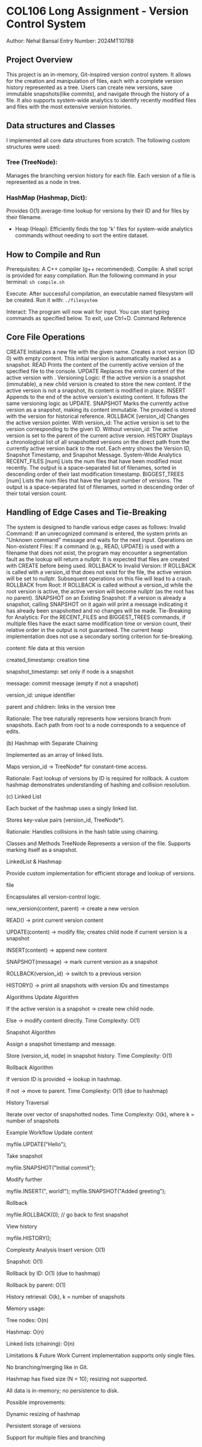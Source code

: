 # COL106 Long Assignment - Version Control System

Author: Nehal Bansal
Entry Number: 2024MT10788

## Project Overview
This project is an in-memory, Git-inspired version control system. It allows for the creation and manipulation of files, each with a complete version history represented as a tree. Users can create new versions, save immutable snapshots(like commits), and navigate through the history of a file. It also supports system-wide analytics to identify recently modified files and files with the most extensive version histories.
## Data structures and Classes
I implemented all core data structures from scratch. The following custom structures were used:
### Tree (TreeNode):
Manages the branching version history for each file. Each version of a file is represented as a node in tree.
### HashMap (Hashmap, Dict):
Provides O(1) average-time lookup for versions by their ID and for files by their filename.
* Heap (Heap): Efficiently finds the top 'k' files for system-wide analytics commands without needing to sort the entire dataset.

## How to Compile and Run
Prerequisites: A C++ compiler (g++ recommended).
Compile: A shell script is provided for easy compilation. Run the following command in your terminal:
```sh compile.sh```

Execute: After successful compilation, an executable named filesystem will be created. Run it with:
```./filesystem```

Interact: The program will now wait for input. You can start typing commands as specified below. To exit, use Ctrl+D.
Command Reference

## Core File Operations
CREATE <filename>
Initializes a new file with the given name. Creates a root version (ID 0) with empty content. This initial version is automatically marked as a snapshot.
READ <filename>
Prints the content of the currently active version of the specified file to the console.
UPDATE <filename> <content>
Replaces the entire content of the active version with <content>.
Versioning Logic: If the active version is a snapshot (immutable), a new child version is created to store the new content. If the active version is not a snapshot, its content is modified in place.
INSERT <filename> <content>
Appends <content> to the end of the active version's existing content. It follows the same versioning logic as UPDATE.
SNAPSHOT <filename> <message>
Marks the currently active version as a snapshot, making its content immutable. The provided <message> is stored with the version for historical reference.
ROLLBACK <filename> [version_id]
Changes the active version pointer.
With version_id: The active version is set to the version corresponding to the given ID.
Without version_id: The active version is set to the parent of the current active version.
HISTORY <filename>
Displays a chronological list of all snapshotted versions on the direct path from the currently active version back to the root. Each entry shows the Version ID, Snapshot Timestamp, and Snapshot Message.
System-Wide Analytics
RECENT_FILES [num]
Lists the num files that have been modified most recently. The output is a space-separated list of filenames, sorted in descending order of their last modification timestamp.
BIGGEST_TREES [num]
Lists the num files that have the largest number of versions. The output is a space-separated list of filenames, sorted in descending order of their total version count.

## Handling of Edge Cases and Tie-Breaking
The system is designed to handle various edge cases as follows:
Invalid Command: If an unrecognized command is entered, the system prints an "Unknown command" message and waits for the next input.
Operations on Non-existent Files: If a command (e.g., READ, UPDATE) is used with a filename that does not exist, the program may encounter a segmentation fault as the lookup will return a nullptr. It is expected that files are created with CREATE before being used.
ROLLBACK to Invalid Version: If ROLLBACK is called with a version_id that does not exist for the file, the active version will be set to nullptr. Subsequent operations on this file will lead to a crash.
ROLLBACK from Root: If ROLLBACK is called without a version_id while the root version is active, the active version will become nullptr (as the root has no parent).
SNAPSHOT on an Existing Snapshot: If a version is already a snapshot, calling SNAPSHOT on it again will print a message indicating it has already been snapshotted and no changes will be made.
Tie-Breaking for Analytics: For the RECENT_FILES and BIGGEST_TREES commands, if multiple files have the exact same modification time or version count, their relative order in the output is not guaranteed. The current heap implementation does not use a secondary sorting criterion for tie-breaking.









content: file data at this version

created_timestamp: creation time

snapshot_timestamp: set only if node is a snapshot

message: commit message (empty if not a snapshot)

version_id: unique identifier

parent and children: links in the version tree

Rationale: The tree naturally represents how versions branch from snapshots. Each path from root to a node corresponds to a sequence of edits.

(b) Hashmap with Separate Chaining

Implemented as an array of linked lists.

Maps version_id → TreeNode* for constant-time access.

Rationale: Fast lookup of versions by ID is required for rollback. A custom hashmap demonstrates understanding of hashing and collision resolution.

(c) Linked List

Each bucket of the hashmap uses a singly linked list.

Stores key-value pairs (version_id, TreeNode*).

Rationale: Handles collisions in the hash table using chaining.

Classes and Methods TreeNode
Represents a version of the file. Supports marking itself as a snapshot.

LinkedList & Hashmap

Provide custom implementation for efficient storage and lookup of versions.

file

Encapsulates all version-control logic.

new_version(content, parent) → create a new version

READ() → print current version content

UPDATE(content) → modify file; creates child node if current version is a snapshot

INSERT(content) → append new content

SNAPSHOT(message) → mark current version as a snapshot

ROLLBACK(version_id) → switch to a previous version

HISTORY() → print all snapshots with version IDs and timestamps

Algorithms
Update Algorithm

If the active version is a snapshot → create new child node.

Else → modify content directly. Time Complexity: O(1)

Snapshot Algorithm

Assign a snapshot timestamp and message.

Store (version_id, node) in snapshot history. Time Complexity: O(1)

Rollback Algorithm

If version ID is provided → lookup in hashmap.

If not → move to parent. Time Complexity: O(1) (due to hashmap)

History Traversal

Iterate over vector of snapshotted nodes. Time Complexity: O(k), where k = number of snapshots

Example Workflow
Update content

myfile.UPDATE("Hello");

Take snapshot

myfile.SNAPSHOT("Initial commit");

Modify further

myfile.INSERT(", world!"); myfile.SNAPSHOT("Added greeting");

Rollback

myfile.ROLLBACK(0); // go back to first snapshot

View history

myfile.HISTORY();

Complexity Analysis
Insert version: O(1)

Snapshot: O(1)

Rollback by ID: O(1) (due to hashmap)

Rollback by parent: O(1)

History retrieval: O(k), k = number of snapshots

Memory usage:

Tree nodes: O(n)

Hashmap: O(n)

Linked lists (chaining): O(n)

Limitations & Future Work
Current implementation supports only single files.

No branching/merging like in Git.

Hashmap has fixed size (N = 10); resizing not supported.

All data is in-memory; no persistence to disk.

Possible improvements:

Dynamic resizing of hashmap

Persistent storage of versions

Support for multiple files and branching

